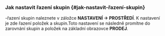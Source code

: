 ### Jak nastavit řazení skupin {#jak-nastavit-řazení-skupin}

-řazení skupin naleznete v záložce **NASTAVENÍ -&gt; PROSTŘEDÍ**. K nastavení je zde řazení položek a skupin.Toto nastavení se následně promítne do zarovnání skupin a položek na základní obrazovce **PRODEJ**.


